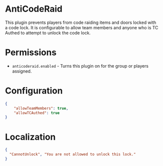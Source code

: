 # AntiCodeRaid
This plugin prevents players from code raiding items and doors locked with a code lock.  It is configurable to allow team members and anyone who is TC Authed to attempt to unlock the code lock.
# Permissions
* `anticoderaid.enabled` - Turns this plugin on for the group or players assigned.

# Configuration

```json
{
    "allowTeamMembers": true,  
    "allowTCAuthed": true
}
```

# Localization

```json
{
  "CannotUnlock", "You are not allowed to unlock this lock."
}
```